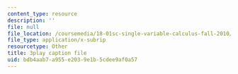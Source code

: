 ```yaml
---
content_type: resource
description: ''
file: null
file_location: /coursemedia/18-01sc-single-variable-calculus-fall-2010/bdb4aab7a955e2039e1b5cdee9af0a57_z1FRDkxlmg8.srt
file_type: application/x-subrip
resourcetype: Other
title: 3play caption file
uid: bdb4aab7-a955-e203-9e1b-5cdee9af0a57
---
```

